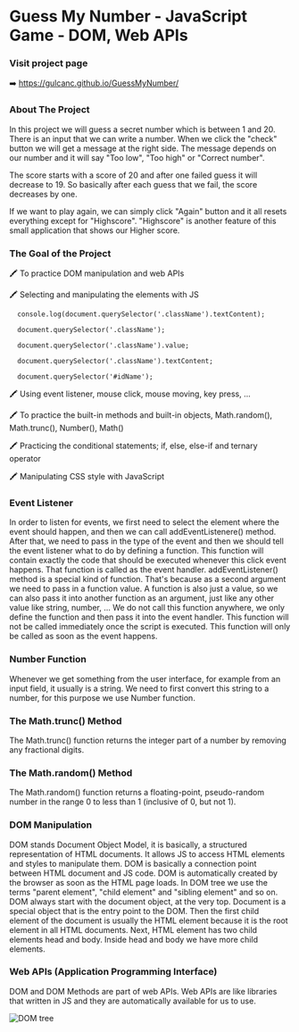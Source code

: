# Guess My Number - JavaScript Game - DOM, Web APIs

### Visit project page
➡️  https://gulcanc.github.io/GuessMyNumber/

### About The Project
In this project we will guess a secret number which is between 1 and 20. There is an input that we can write a number. When we click the "check" button we will get a message at the right side. The message depends on our number and it will say "Too low", "Too high" or "Correct number".

The score starts with a score of 20 and after one failed guess it will decrease to 19. So basically after each guess that we fail, the score decreases by one.

If we want to play again, we can simply click "Again" button and it all resets everything except for "Highscore". "Highscore" is another feature of this small application that shows our Higher score. 

### The Goal of the Project 
🖍️ To practice DOM manipulation and web APIs

🖍️ Selecting and manipulating the elements with JS 

      console.log(document.querySelector('.className').textContent);
   
      document.querySelector('.className');
   
      document.querySelector('.className').value;
   
      document.querySelector('.className').textContent;
   
      document.querySelector('#idName');
   
🖍️ Using event listener, mouse click, mouse moving, key press, ...

🖍️ To practice the built-in methods and built-in objects, Math.random(), Math.trunc(), Number(), Math()

🖍️ Practicing the conditional statements; if, else, else-if and ternary operator

🖍️ Manipulating CSS style with JavaScript

### Event Listener
In order to listen for events, we first need to select the element where the event should happen, and then we can call addEventListenere() method. After that, we need to pass in the type of the event and then we should tell the event listener what to do by defining a function. This function will contain exactly the code that should be executed whenever this click event happens. That function is called as the event handler. addEventListener() method is a special kind of function. That's because as a second argument we need to pass in a function value. A function is also just a value, so we can also pass it into another function as an argument, just like any other value like string, number, ... We do not call this function anywhere, we only define the function and then pass it into the event handler. This function will not be called immediately once the script is executed. This function will only be called as soon as the event happens.

### Number Function 
Whenever we get something from the user interface, for example from an input field, it usually is a string. We need to first convert this string to a number, for this purpose we use Number function.

### The Math.trunc() Method
The Math.trunc() function returns the integer part of a number by removing any fractional digits.

### The Math.random() Method
The Math.random() function returns a floating-point, pseudo-random number in the range 0 to less than 1 (inclusive of 0, but not 1).
   
### DOM Manipulation
DOM stands Document Object Model, it is basically, a structured representation of HTML documents. It allows JS to access HTML elements and styles to manipulate them. DOM is 
basically a connection point between HTML document and JS code. DOM is automatically created by the browser as soon as the HTML page loads. In DOM tree we use the terms "parent element", "child element" and "sibling element" and so on. DOM always start with the document object, at the very top. Document is a special object that is the entry point to the DOM. Then the first child element of the document is usually the HTML element because it is the root element in all HTML documents. Next, HTML element has two child elements head and body. Inside head and body we have more child elements. 

### Web APIs (Application Programming Interface)
DOM and DOM Methods are part of web APIs. Web APIs are like libraries that written in JS and they are automatically available for us to use. 

![DOM tree](https://www.tutorialstonight.com/assets/js/dom-tutorial.webp)

